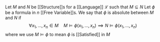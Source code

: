 Let $M$ and $N$ be [[Structure]]s for a [[Language]] $\mathcal{L}$ such that $M\subseteq N$
Let $\phi$ be a formula in $n$ [[Free Variable]]s.
We say that $\phi$ is absolute between $M$ and $N$ if 
$$
\forall x_{1},\dots,x_{n} \in M\quad %quad
M\models\phi(x_{1},\dots,x_{n}) \implies N\models\phi(x_{1},\dots,x_{n})
$$
where we use $M\models \phi$ to mean $\phi$ is [[Satisfied]] in $M$
